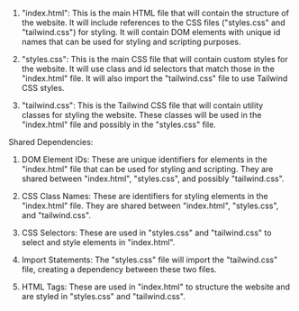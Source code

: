 1. "index.html": This is the main HTML file that will contain the structure of the website. It will include references to the CSS files ("styles.css" and "tailwind.css") for styling. It will contain DOM elements with unique id names that can be used for styling and scripting purposes.

2. "styles.css": This is the main CSS file that will contain custom styles for the website. It will use class and id selectors that match those in the "index.html" file. It will also import the "tailwind.css" file to use Tailwind CSS styles.

3. "tailwind.css": This is the Tailwind CSS file that will contain utility classes for styling the website. These classes will be used in the "index.html" file and possibly in the "styles.css" file.

Shared Dependencies:

1. DOM Element IDs: These are unique identifiers for elements in the "index.html" file that can be used for styling and scripting. They are shared between "index.html", "styles.css", and possibly "tailwind.css".

2. CSS Class Names: These are identifiers for styling elements in the "index.html" file. They are shared between "index.html", "styles.css", and "tailwind.css".

3. CSS Selectors: These are used in "styles.css" and "tailwind.css" to select and style elements in "index.html".

4. Import Statements: The "styles.css" file will import the "tailwind.css" file, creating a dependency between these two files.

5. HTML Tags: These are used in "index.html" to structure the website and are styled in "styles.css" and "tailwind.css".